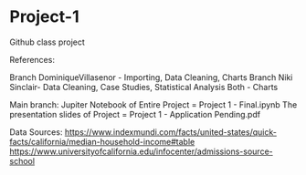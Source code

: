 # Project-1
Github class project

References: 

Branch DominiqueVillasenor - Importing, Data Cleaning, Charts
Branch Niki Sinclair- Data Cleaning, Case Studies, Statistical Analysis
Both - Charts

Main branch:
Jupiter Notebook of Entire Project = Project 1 - Final.ipynb
The presentation slides of Project = Project 1 - Application Pending.pdf

Data Sources: https://www.indexmundi.com/facts/united-states/quick-facts/california/median-household-income#table
https://www.universityofcalifornia.edu/infocenter/admissions-source-school
